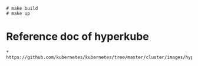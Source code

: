     # make build
    # make up


# Reference doc of hyperkube
    * https://github.com/kubernetes/kubernetes/tree/master/cluster/images/hyperkube
